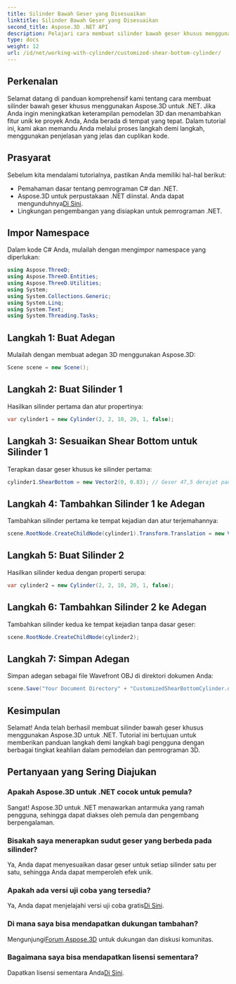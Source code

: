 ```yaml
---
title: Silinder Bawah Geser yang Disesuaikan
linktitle: Silinder Bawah Geser yang Disesuaikan
second_title: Aspose.3D .NET API
description: Pelajari cara membuat silinder bawah geser khusus menggunakan Aspose.3D untuk .NET dengan panduan langkah demi langkah terperinci kami. Tingkatkan keterampilan pemodelan 3D Anda hari ini!
type: docs
weight: 12
url: /id/net/working-with-cylinder/customized-shear-bottom-cylinder/
---
```

## Perkenalan
Selamat datang di panduan komprehensif kami tentang cara membuat silinder bawah geser khusus menggunakan Aspose.3D untuk .NET. Jika Anda ingin meningkatkan keterampilan pemodelan 3D dan menambahkan fitur unik ke proyek Anda, Anda berada di tempat yang tepat. Dalam tutorial ini, kami akan memandu Anda melalui proses langkah demi langkah, menggunakan penjelasan yang jelas dan cuplikan kode.
## Prasyarat
Sebelum kita mendalami tutorialnya, pastikan Anda memiliki hal-hal berikut:
- Pemahaman dasar tentang pemrograman C# dan .NET.
-  Aspose.3D untuk perpustakaan .NET diinstal. Anda dapat mengunduhnya[Di Sini](https://releases.aspose.com/3d/net/).
- Lingkungan pengembangan yang disiapkan untuk pemrograman .NET.
## Impor Namespace
Dalam kode C# Anda, mulailah dengan mengimpor namespace yang diperlukan:
```csharp
using Aspose.ThreeD;
using Aspose.ThreeD.Entities;
using Aspose.ThreeD.Utilities;
using System;
using System.Collections.Generic;
using System.Linq;
using System.Text;
using System.Threading.Tasks;
```
## Langkah 1: Buat Adegan
Mulailah dengan membuat adegan 3D menggunakan Aspose.3D:
```csharp
Scene scene = new Scene();
```
## Langkah 2: Buat Silinder 1
Hasilkan silinder pertama dan atur propertinya:
```csharp
var cylinder1 = new Cylinder(2, 2, 10, 20, 1, false);
```
## Langkah 3: Sesuaikan Shear Bottom untuk Silinder 1
Terapkan dasar geser khusus ke silinder pertama:
```csharp
cylinder1.ShearBottom = new Vector2(0, 0.83); // Geser 47,5 derajat pada bidang xy (sumbu z)
```
## Langkah 4: Tambahkan Silinder 1 ke Adegan
Tambahkan silinder pertama ke tempat kejadian dan atur terjemahannya:
```csharp
scene.RootNode.CreateChildNode(cylinder1).Transform.Translation = new Vector3(10, 0, 0);
```
## Langkah 5: Buat Silinder 2
Hasilkan silinder kedua dengan properti serupa:
```csharp
var cylinder2 = new Cylinder(2, 2, 10, 20, 1, false);
```
## Langkah 6: Tambahkan Silinder 2 ke Adegan
Tambahkan silinder kedua ke tempat kejadian tanpa dasar geser:
```csharp
scene.RootNode.CreateChildNode(cylinder2);
```
## Langkah 7: Simpan Adegan
Simpan adegan sebagai file Wavefront OBJ di direktori dokumen Anda:
```csharp
scene.Save("Your Document Directory" + "CustomizedShearBottomCylinder.obj", FileFormat.WavefrontOBJ);
```
## Kesimpulan
Selamat! Anda telah berhasil membuat silinder bawah geser khusus menggunakan Aspose.3D untuk .NET. Tutorial ini bertujuan untuk memberikan panduan langkah demi langkah bagi pengguna dengan berbagai tingkat keahlian dalam pemodelan dan pemrograman 3D.
## Pertanyaan yang Sering Diajukan
### Apakah Aspose.3D untuk .NET cocok untuk pemula?
Sangat! Aspose.3D untuk .NET menawarkan antarmuka yang ramah pengguna, sehingga dapat diakses oleh pemula dan pengembang berpengalaman.
### Bisakah saya menerapkan sudut geser yang berbeda pada silinder?
Ya, Anda dapat menyesuaikan dasar geser untuk setiap silinder satu per satu, sehingga Anda dapat memperoleh efek unik.
### Apakah ada versi uji coba yang tersedia?
 Ya, Anda dapat menjelajahi versi uji coba gratis[Di Sini](https://releases.aspose.com/).
### Di mana saya bisa mendapatkan dukungan tambahan?
 Mengunjungi[Forum Aspose.3D](https://forum.aspose.com/c/3d/18) untuk dukungan dan diskusi komunitas.
### Bagaimana saya bisa mendapatkan lisensi sementara?
 Dapatkan lisensi sementara Anda[Di Sini](https://purchase.aspose.com/temporary-license/).